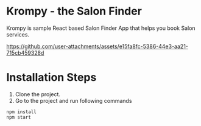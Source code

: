 # Krompy - the Salon Finder

Krompy is sample React based Salon Finder App that helps you book Salon services.

https://github.com/user-attachments/assets/e15fa8fc-5386-44e3-aa21-715cb459328d

# Installation Steps

1. Clone the project.
2. Go to the project and run following commands
```
npm install
npm start
```
